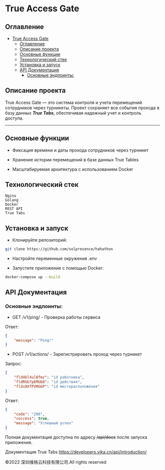 # True Access Gate
## Оглавление
- [True Access Gate](#true-access-gate)
  - [Оглавление](#оглавление)
  - [Описание проекта](#описание-проекта)
  - [Основные функции](#основные-функции)
  - [Технологический стек](#технологический-стек)
  - [Установка и запуск](#установка-и-запуск)
  - [API Документация](#api-документация)
    - [Основные эндпоинты:](#основные-эндпоинты)

## Описание проекта
True Access Gate — это система контроля и учета перемещений сотрудников через турникеты. Проект сохраняет все события прохода в базу данных ***True Tabs***, обеспечивая надежный учет и контроль доступа.
___

## Основные функции
- Фиксация времени и даты прохода сотрудников через турникет

- Хранение истории перемещений в базе данных True Tables

- Масштабируемая архитектура с использованием Docker

## Технологический стек
    Nginx
    Golang
    Docker
    REST API
    True Tabs

## Установка и запуск

- Клонируйте репозиторий:
```bash
git clone https://github.com/solpresence/hahathon
```
  
- Настройте переменные окружения .env
  
- Запустите приложение с помощью Docker:
```bash
docker-compose up --build
```

## API Документация

### Основные эндпоинты:

- GET /v1/ping/ - Проверка работы сервиса 

Ответ:
```json
{
    "message": "Pong!"
}
```

- POST /v1/actions/ - Зарегистрировать проход через турникет

Запрос:
```json
{
    "fld4bl4ul8fmz": "id работника",
    "fldRGb7pEMUb8": "id действия",
    "fldu9XfPVMGGP": "id месторасположения"
}
```
Ответ:
```json
{
    "code": "200",
    "success": true,
    "message": "Успешный успех"	
}
```
Полная документация доступна по адресу ~~/api/docs~~ после запуска приложения.

Документация True Tabs https://developers.vika.cn/api/introduction/

:copyright:2022 深圳维格云科技有限公司.All rights reserved